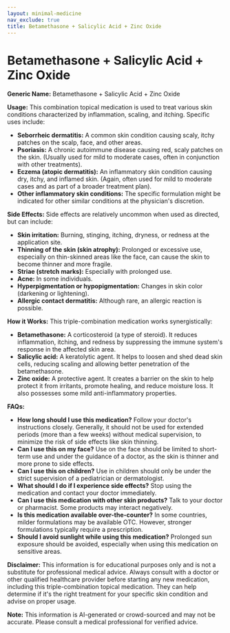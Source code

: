 ```yaml
---
layout: minimal-medicine
nav_exclude: true
title: Betamethasone + Salicylic Acid + Zinc Oxide
---
```


# Betamethasone + Salicylic Acid + Zinc Oxide

**Generic Name:** Betamethasone + Salicylic Acid + Zinc Oxide

**Usage:** This combination topical medication is used to treat various skin conditions characterized by inflammation, scaling, and itching.  Specific uses include:

* **Seborrheic dermatitis:**  A common skin condition causing scaly, itchy patches on the scalp, face, and other areas.
* **Psoriasis:** A chronic autoimmune disease causing red, scaly patches on the skin. (Usually used for mild to moderate cases, often in conjunction with other treatments).
* **Eczema (atopic dermatitis):** An inflammatory skin condition causing dry, itchy, and inflamed skin. (Again, often used for mild to moderate cases and as part of a broader treatment plan).
* **Other inflammatory skin conditions:**  The specific formulation might be indicated for other similar conditions at the physician's discretion.


**Side Effects:**  Side effects are relatively uncommon when used as directed, but can include:

* **Skin irritation:** Burning, stinging, itching, dryness, or redness at the application site.
* **Thinning of the skin (skin atrophy):** Prolonged or excessive use, especially on thin-skinned areas like the face, can cause the skin to become thinner and more fragile.
* **Striae (stretch marks):** Especially with prolonged use.
* **Acne:** In some individuals.
* **Hyperpigmentation or hypopigmentation:** Changes in skin color (darkening or lightening).
* **Allergic contact dermatitis:** Although rare, an allergic reaction is possible.

**How it Works:** This triple-combination medication works synergistically:

* **Betamethasone:** A corticosteroid (a type of steroid). It reduces inflammation, itching, and redness by suppressing the immune system's response in the affected skin area.
* **Salicylic acid:** A keratolytic agent. It helps to loosen and shed dead skin cells, reducing scaling and allowing better penetration of the betamethasone.
* **Zinc oxide:** A protective agent. It creates a barrier on the skin to help protect it from irritants, promote healing, and reduce moisture loss.  It also possesses some mild anti-inflammatory properties.

**FAQs:**

* **How long should I use this medication?**  Follow your doctor's instructions closely.  Generally, it should not be used for extended periods (more than a few weeks) without medical supervision, to minimize the risk of side effects like skin thinning.
* **Can I use this on my face?**  Use on the face should be limited to short-term use and under the guidance of a doctor, as the skin is thinner and more prone to side effects.
* **Can I use this on children?** Use in children should only be under the strict supervision of a pediatrician or dermatologist.
* **What should I do if I experience side effects?**  Stop using the medication and contact your doctor immediately.
* **Can I use this medication with other skin products?** Talk to your doctor or pharmacist.  Some products may interact negatively.
* **Is this medication available over-the-counter?**  In some countries, milder formulations may be available OTC. However, stronger formulations typically require a prescription.
* **Should I avoid sunlight while using this medication?**  Prolonged sun exposure should be avoided, especially when using this medication on sensitive areas.


**Disclaimer:** This information is for educational purposes only and is not a substitute for professional medical advice. Always consult with a doctor or other qualified healthcare provider before starting any new medication, including this triple-combination topical medication.  They can help determine if it's the right treatment for your specific skin condition and advise on proper usage.


**Note:** This information is AI-generated or crowd-sourced and may not be accurate. Please consult a medical professional for verified advice.